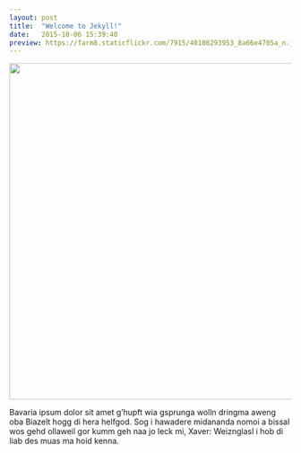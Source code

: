 ```yaml
---
layout: post
title:  "Welcome to Jekyll!"
date:   2015-10-06 15:39:40
preview: https://farm8.staticflickr.com/7915/40108293953_8a66e4705a_n.jpg" alt="IMG_5049.jpg"
---
```


<a href="{{ site.baseurl }}/assets/img/IMG4690.jpg"><img src="{{ site.baseurl }}/assets/img/IMG4690.jpg" width="600"></a>


Bavaria ipsum dolor sit amet g’hupft wia gsprunga wolln dringma aweng oba Biazelt hogg di hera helfgod. Sog i hawadere midananda nomoi a bissal wos gehd ollaweil gor kumm geh naa jo leck mi, Xaver: Weiznglasl i hob di liab des muas ma hoid kenna.
